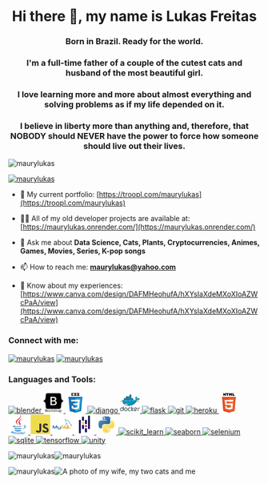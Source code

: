 
<h1 align="center">Hi there 👋, my name is Lukas Freitas</h1>
<h3 align="center">Born in Brazil. Ready for the world.</h3>
<h3 align="center">I'm a full-time father of a couple of the cutest cats and husband of the most beautiful girl.</h3>
<h3 align="center">I love learning more and more about almost everything and solving problems as if my life depended on it.</h3>
<h3 align="center">I believe in liberty more than anything and, therefore, that NOBODY should NEVER have the power to force how someone should live out their lives.</h3>

<p align="left"> <img src="https://komarev.com/ghpvc/?username=maurylukas&label=Profile%20views&color=0e75b6&style=flat" alt="maurylukas" /> </p>

<p align="left"> <a href="https://github.com/ryo-ma/github-profile-trophy"><img src="https://github-profile-trophy.vercel.app/?username=maurylukas" alt="maurylukas" /></a> </p>

- 🔭 My current portfolio: [https://troopl.com/maurylukas](https://troopl.com/maurylukas)

- 👨‍💻 All of my old developer projects are available at: [https://maurylukas.onrender.com/](https://maurylukas.onrender.com/)

- 💬 Ask me about **Data Science, Cats, Plants, Cryptocurrencies, Animes, Games, Movies, Series, K-pop songs**

- 📫 How to reach me: **maurylukas@yahoo.com**

- 📄 Know about my experiences: [https://www.canva.com/design/DAFMHeohufA/hXYsIaXdeMXoXIoAZWcPaA/view](https://www.canva.com/design/DAFMHeohufA/hXYsIaXdeMXoXIoAZWcPaA/view)

<h3 align="left">Connect with me:</h3>
<p align="left">
<a href="https://linkedin.com/in/maurylukas" target="blank"><img align="center" src="https://raw.githubusercontent.com/rahuldkjain/github-profile-readme-generator/master/src/images/icons/Social/linked-in-alt.svg" alt="maurylukas" height="30" width="40" /></a>
<a href="https://kaggle.com/maurylukas" target="blank"><img align="center" src="https://raw.githubusercontent.com/rahuldkjain/github-profile-readme-generator/master/src/images/icons/Social/kaggle.svg" alt="maurylukas" height="30" width="40" /></a>
</p>

<h3 align="left">Languages and Tools:</h3>
<p align="left"> <a href="https://www.blender.org/" target="_blank" rel="noreferrer"> <img src="https://download.blender.org/branding/community/blender_community_badge_white.svg" alt="blender" width="40" height="40"/> </a> <a href="https://getbootstrap.com" target="_blank" rel="noreferrer"> <img src="https://raw.githubusercontent.com/devicons/devicon/master/icons/bootstrap/bootstrap-plain-wordmark.svg" alt="bootstrap" width="40" height="40"/> </a> <a href="https://www.w3schools.com/css/" target="_blank" rel="noreferrer"> <img src="https://raw.githubusercontent.com/devicons/devicon/master/icons/css3/css3-original-wordmark.svg" alt="css3" width="40" height="40"/> </a> <a href="https://www.djangoproject.com/" target="_blank" rel="noreferrer"> <img src="https://cdn.worldvectorlogo.com/logos/django.svg" alt="django" width="40" height="40"/> </a> <a href="https://www.docker.com/" target="_blank" rel="noreferrer"> <img src="https://raw.githubusercontent.com/devicons/devicon/master/icons/docker/docker-original-wordmark.svg" alt="docker" width="40" height="40"/> </a> <a href="https://flask.palletsprojects.com/" target="_blank" rel="noreferrer"> <img src="https://www.vectorlogo.zone/logos/pocoo_flask/pocoo_flask-icon.svg" alt="flask" width="40" height="40"/> </a> <a href="https://git-scm.com/" target="_blank" rel="noreferrer"> <img src="https://www.vectorlogo.zone/logos/git-scm/git-scm-icon.svg" alt="git" width="40" height="40"/> </a> <a href="https://heroku.com" target="_blank" rel="noreferrer"> <img src="https://www.vectorlogo.zone/logos/heroku/heroku-icon.svg" alt="heroku" width="40" height="40"/> </a> <a href="https://www.w3.org/html/" target="_blank" rel="noreferrer"> <img src="https://raw.githubusercontent.com/devicons/devicon/master/icons/html5/html5-original-wordmark.svg" alt="html5" width="40" height="40"/> </a> <a href="https://www.java.com" target="_blank" rel="noreferrer"> <img src="https://raw.githubusercontent.com/devicons/devicon/master/icons/java/java-original.svg" alt="java" width="40" height="40"/> </a> <a href="https://developer.mozilla.org/en-US/docs/Web/JavaScript" target="_blank" rel="noreferrer"> <img src="https://raw.githubusercontent.com/devicons/devicon/master/icons/javascript/javascript-original.svg" alt="javascript" width="40" height="40"/> </a> <a href="https://www.mysql.com/" target="_blank" rel="noreferrer"> <img src="https://raw.githubusercontent.com/devicons/devicon/master/icons/mysql/mysql-original-wordmark.svg" alt="mysql" width="40" height="40"/> </a> <a href="https://pandas.pydata.org/" target="_blank" rel="noreferrer"> <img src="https://raw.githubusercontent.com/devicons/devicon/2ae2a900d2f041da66e950e4d48052658d850630/icons/pandas/pandas-original.svg" alt="pandas" width="40" height="40"/> </a> <a href="https://www.python.org" target="_blank" rel="noreferrer"> <img src="https://raw.githubusercontent.com/devicons/devicon/master/icons/python/python-original.svg" alt="python" width="40" height="40"/> </a> <a href="https://scikit-learn.org/" target="_blank" rel="noreferrer"> <img src="https://upload.wikimedia.org/wikipedia/commons/0/05/Scikit_learn_logo_small.svg" alt="scikit_learn" width="40" height="40"/> </a> <a href="https://seaborn.pydata.org/" target="_blank" rel="noreferrer"> <img src="https://seaborn.pydata.org/_images/logo-mark-lightbg.svg" alt="seaborn" width="40" height="40"/> </a> <a href="https://www.selenium.dev" target="_blank" rel="noreferrer"> <img src="https://raw.githubusercontent.com/detain/svg-logos/780f25886640cef088af994181646db2f6b1a3f8/svg/selenium-logo.svg" alt="selenium" width="40" height="40"/> </a> <a href="https://www.sqlite.org/" target="_blank" rel="noreferrer"> <img src="https://www.vectorlogo.zone/logos/sqlite/sqlite-icon.svg" alt="sqlite" width="40" height="40"/> </a> <a href="https://www.tensorflow.org" target="_blank" rel="noreferrer"> <img src="https://www.vectorlogo.zone/logos/tensorflow/tensorflow-icon.svg" alt="tensorflow" width="40" height="40"/> </a> <a href="https://unity.com/" target="_blank" rel="noreferrer"> <img src="https://www.vectorlogo.zone/logos/unity3d/unity3d-icon.svg" alt="unity" width="40" height="40"/> </a> </p>

<p><img align="left" src="https://github-readme-stats.vercel.app/api/top-langs?username=maurylukas&show_icons=true&locale=en&layout=compact" alt="maurylukas" /></p>

<p>&nbsp;<img align="left" src="https://github-readme-stats.vercel.app/api?username=maurylukas&show_icons=true&locale=en" alt="maurylukas" /></p>

<p><img align="left" src="https://github-readme-streak-stats.herokuapp.com/?user=maurylukas&" alt="maurylukas" /></p>

<p>&nbsp;<img height="250px" align="left" src="https://user-images.githubusercontent.com/97759783/190134543-dcdb5301-19d3-4af4-84f3-907d16a97bbf.jpg" alt="A photo of my wife, my two cats and me"/></p>
